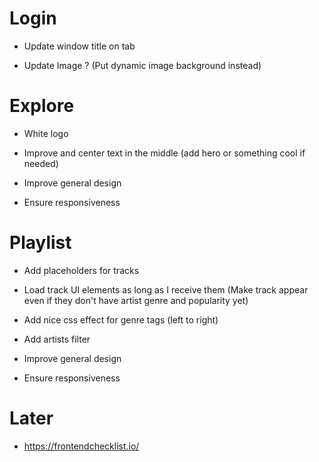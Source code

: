 # Login


* Update window title on tab

* Update Image ? (Put dynamic image background instead)

# Explore

* White logo

* Improve and center text in the middle (add hero or something cool if needed)

* Improve general design

* Ensure responsiveness

# Playlist

* Add placeholders for tracks

* Load track UI elements as long as I receive them (Make track appear even if they don't have artist genre and popularity yet)

* Add nice css effect for genre tags (left to right)

* Add artists filter

* Improve general design

* Ensure responsiveness

# Later

* https://frontendchecklist.io/
